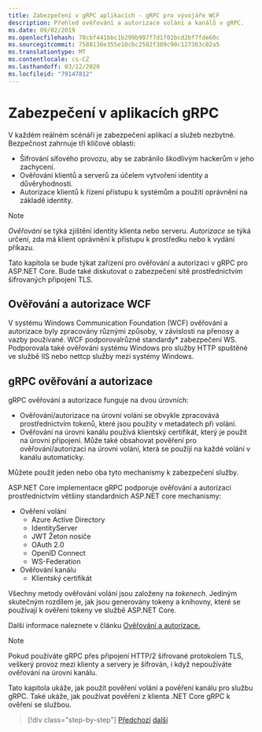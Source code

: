 ```yaml
---
title: Zabezpečení v gRPC aplikacích - gRPC pro vývojáře WCF
description: Přehled ověřování a autorizace volání a kanálů v gRPC.
ms.date: 09/02/2019
ms.openlocfilehash: 70cbf441bbc1b299b997f7d1f02bcd2bf7fde60c
ms.sourcegitcommit: 7588136e355e10cbc2582f389c90c127363c02a5
ms.translationtype: MT
ms.contentlocale: cs-CZ
ms.lasthandoff: 03/12/2020
ms.locfileid: "79147812"
---
```

# <a name="security-in-grpc-applications"></a>Zabezpečení v aplikacích gRPC

V každém reálném scénáři je zabezpečení aplikací a služeb nezbytné. Bezpečnost zahrnuje tři klíčové oblasti:

* Šifrování síťového provozu, aby se zabránilo škodlivým hackerům v jeho zachycení.
* Ověřování klientů a serverů za účelem vytvoření identity a důvěryhodnosti.
* Autorizace klientů k řízení přístupu k systémům a použití oprávnění na základě identity.

> [!NOTE]
> *Ověřování* se týká zjištění identity klienta nebo serveru. *Autorizace* se týká určení, zda má klient oprávnění k přístupu k prostředku nebo k vydání příkazu.

Tato kapitola se bude týkat zařízení pro ověřování a autorizaci v gRPC pro ASP.NET Core. Bude také diskutovat o zabezpečení sítě prostřednictvím šifrovaných připojení TLS.

## <a name="wcf-authentication-and-authorization"></a>Ověřování a autorizace WCF

V systému Windows Communication Foundation (WCF) ověřování a autorizace byly zpracovány různými způsoby, v závislosti na přenosy a vazby používané. WCF podporovalrůzné standardy\* zabezpečení WS. Podporovala také ověřování systému Windows pro služby HTTP spuštěné ve službě IIS nebo nettcp služby mezi systémy Windows.

## <a name="grpc-authentication-and-authorization"></a>gRPC ověřování a autorizace

gRPC ověřování a autorizace funguje na dvou úrovních:

* Ověřování/autorizace na úrovni volání se obvykle zpracovává prostřednictvím tokenů, které jsou použity v metadatech při volání.
* Ověřování na úrovni kanálu používá klientský certifikát, který je použit na úrovni připojení. Může také obsahovat pověření pro ověřování/autorizaci na úrovni volání, která se použijí na každé volání v kanálu automaticky.

Můžete použít jeden nebo oba tyto mechanismy k zabezpečení služby.

ASP.NET Core implementace gRPC podporuje ověřování a autorizaci prostřednictvím většiny standardních ASP.NET core mechanismy:

- Ověření volání
  - Azure Active Directory
  - IdentityServer
  - JWT Žeton nosiče
  - OAuth 2.0
  - OpenID Connect
  - WS-Federation
- Ověřování kanálu
  - Klientský certifikát

Všechny metody ověřování volání jsou založeny na *tokenech*. Jediným skutečným rozdílem je, jak jsou generovány tokeny a knihovny, které se používají k ověření tokeny ve službě ASP.NET Core.

Další informace naleznete v článku [Ověřování a autorizace.](/aspnet/core/grpc/authn-and-authz)

> [!NOTE]
> Pokud používáte gRPC přes připojení HTTP/2 šifrované protokolem TLS, veškerý provoz mezi klienty a servery je šifrován, i když nepoužíváte ověřování na úrovni kanálu.

Tato kapitola ukáže, jak použít pověření volání a pověření kanálu pro službu gRPC. Také ukáže, jak používat pověření z klienta .NET Core gRPC k ověření se službou.

>[!div class="step-by-step"]
>[Předchozí](client-libraries.md)
>[další](call-credentials.md)
